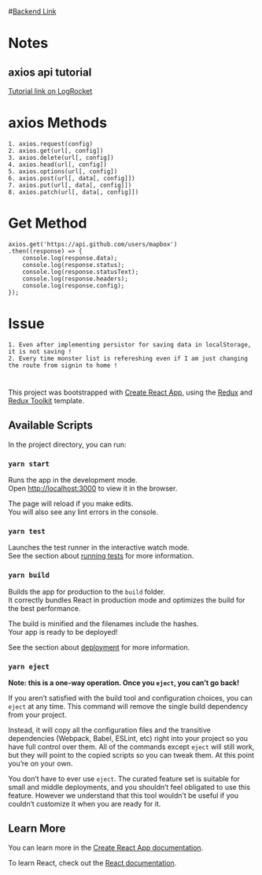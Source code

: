 #[Backend Link](https://github.com/Jarvis-3000/backend_of_monster_cards_MERN)


# Notes

## axios api tutorial
[Tutorial link on LogRocket](https://blog.logrocket.com/how-to-make-http-requests-like-a-pro-with-axios/) 

# axios Methods
    1. axios.request(config)
    2. axios.get(url[, config])
    3. axios.delete(url[, config])
    4. axios.head(url[, config])
    5. axios.options(url[, config])
    6. axios.post(url[, data[, config]])
    7. axios.put(url[, data[, config]])
    8. axios.patch(url[, data[, config]])

# Get Method
    axios.get('https://api.github.com/users/mapbox')
    .then((response) => {
        console.log(response.data);
        console.log(response.status);
        console.log(response.statusText);
        console.log(response.headers);
        console.log(response.config);
    });


# Issue
    1. Even after implementing persistor for saving data in localStorage, it is not saving !
    2. Every time monster list is refereshing even if I am just changing the route from signin to home !


#
#
This project was bootstrapped with [Create React App](https://github.com/facebook/create-react-app), using the [Redux](https://redux.js.org/) and [Redux Toolkit](https://redux-toolkit.js.org/) template.

## Available Scripts

In the project directory, you can run:

### `yarn start`

Runs the app in the development mode.<br />
Open [http://localhost:3000](http://localhost:3000) to view it in the browser.

The page will reload if you make edits.<br />
You will also see any lint errors in the console.

### `yarn test`

Launches the test runner in the interactive watch mode.<br />
See the section about [running tests](https://facebook.github.io/create-react-app/docs/running-tests) for more information.

### `yarn build`

Builds the app for production to the `build` folder.<br />
It correctly bundles React in production mode and optimizes the build for the best performance.

The build is minified and the filenames include the hashes.<br />
Your app is ready to be deployed!

See the section about [deployment](https://facebook.github.io/create-react-app/docs/deployment) for more information.

### `yarn eject`

**Note: this is a one-way operation. Once you `eject`, you can’t go back!**

If you aren’t satisfied with the build tool and configuration choices, you can `eject` at any time. This command will remove the single build dependency from your project.

Instead, it will copy all the configuration files and the transitive dependencies (Webpack, Babel, ESLint, etc) right into your project so you have full control over them. All of the commands except `eject` will still work, but they will point to the copied scripts so you can tweak them. At this point you’re on your own.

You don’t have to ever use `eject`. The curated feature set is suitable for small and middle deployments, and you shouldn’t feel obligated to use this feature. However we understand that this tool wouldn’t be useful if you couldn’t customize it when you are ready for it.

## Learn More

You can learn more in the [Create React App documentation](https://facebook.github.io/create-react-app/docs/getting-started).

To learn React, check out the [React documentation](https://reactjs.org/).
